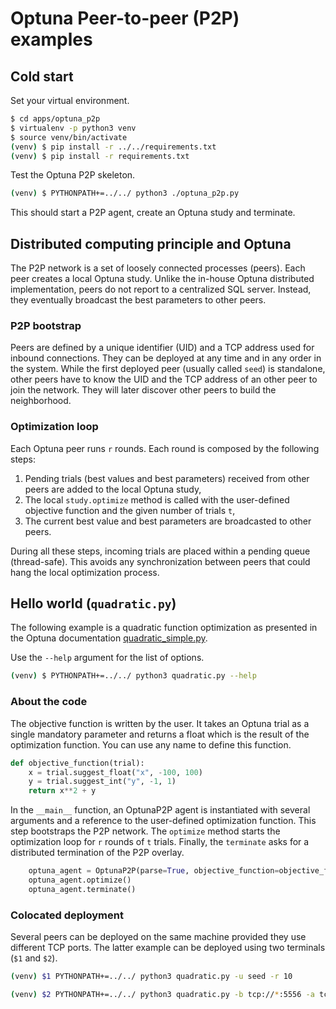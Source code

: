 # Optuna Peer-to-peer (P2P) examples

## Cold start

Set your virtual environment.

```bash
$ cd apps/optuna_p2p
$ virtualenv -p python3 venv
$ source venv/bin/activate
(venv) $ pip install -r ../../requirements.txt
(venv) $ pip install -r requirements.txt
```

Test the Optuna P2P skeleton.

```bash
(venv) $ PYTHONPATH+=../../ python3 ./optuna_p2p.py
```

This should start a P2P agent, create an Optuna study and terminate.


## Distributed computing principle and Optuna

The P2P network is a set of loosely connected processes (peers). Each
peer creates a local Optuna study. Unlike the in-house Optuna
distributed implementation, peers do not report to a centralized SQL
server. Instead, they eventually broadcast the best parameters to
other peers.

### P2P bootstrap

Peers are defined by a unique identifier (UID) and a TCP address used
for inbound connections. They can be deployed at any time and in any
order in the system. While the first deployed peer (usually called
`seed`) is standalone, other peers have to know the UID and the TCP
address of an other peer to join the network. They will later discover
other peers to build the neighborhood.

### Optimization loop

Each Optuna peer runs `r` rounds. Each round is composed by the following steps:
1. Pending trials (best values and best parameters) received from other peers are added to the local Optuna study,
2. The local `study.optimize` method is called with the user-defined objective function and the given number of trials `t`,
3. The current best value and best parameters are broadcasted to other peers.

During all these steps, incoming trials are placed within a pending
queue (thread-safe). This avoids any synchronization between peers
that could hang the local optimization process.

## Hello world (`quadratic.py`)

The following example is a quadratic function optimization as
presented in the Optuna documentation
[quadratic_simple.py](https://github.com/optuna/optuna-examples/blob/main/quadratic_simple.py).

Use the `--help` argument for the list of options.
```bash
(venv) $ PYTHONPATH+=../../ python3 quadratic.py --help
```

### About the code

The objective function is written by the user. It takes an Optuna
trial as a single mandatory parameter and returns a float which is the
result of the optimization function. You can use any name to define
this function.

```python
def objective_function(trial):
    x = trial.suggest_float("x", -100, 100)
    y = trial.suggest_int("y", -1, 1)
    return x**2 + y
```

In the `__main__` function, an OptunaP2P agent is instantiated with
several arguments and a reference to the user-defined optimization
function. This step bootstraps the P2P network. The `optimize` method
starts the optimization loop for `r` rounds of `t` trials. Finally,
the `terminate` asks for a distributed termination of the P2P overlay.


```python
    optuna_agent = OptunaP2P(parse=True, objective_function=objective_function)
    optuna_agent.optimize()
    optuna_agent.terminate()
```

### Colocated deployment

Several peers can be deployed on the same machine provided they use
different TCP ports. The latter example can be deployed using two
terminals (`$1` and `$2`).

```bash
(venv) $1 PYTHONPATH+=../../ python3 quadratic.py -u seed -r 10
```
```bash
(venv) $2 PYTHONPATH+=../../ python3 quadratic.py -b tcp://*:5556 -a tcp://localhost:5556 -s seed -d tcp://localhost:5555 -r 10
```

